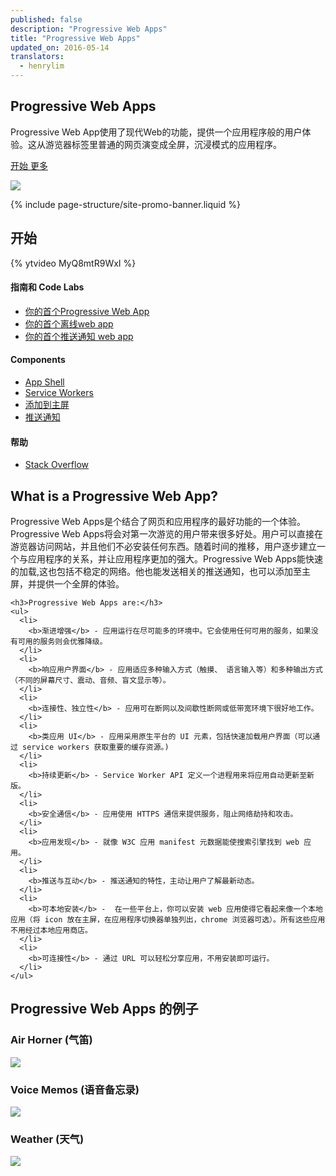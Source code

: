 ```yaml
---
published: false
description: "Progressive Web Apps"
title: "Progressive Web Apps"
updated_on: 2016-05-14
translators:
  - henrylim  
---
```


<div class="wf-landing-section">
  <div class="page-content mdl-grid">
    <div class="mdl-cell mdl-cell--8-col mdl-cell--5-col-tablet">
      <h2>Progressive Web Apps</h2>
      <p>Progressive Web App使用了现代Web的功能，提供一个应用程序般的用户体验。这从游览器标签里普通的网页演变成全屏，沉浸模式的应用程序。</p>
      <p>
        <a href="#getstarted" class="mdl-button mdl-js-button mdl-button--raised mdl-button--colored">
          开始
        </a>
        <a href="#learnmore" class="mdl-button mdl-js-button mdl-button--raised mdl-button--colored pwa-left-margin">
          更多
        </a>
      </p>
    </div>
    <div class="mdl-cell mdl-cell--4-col mdl-cell--3-col-tablet mdl-cell--hide-phone">
      <img src="/web/imgs/pwa-voice-memos_framed.png">
    </div>
  </div>
</div>

{% include page-structure/site-promo-banner.liquid %}

<div id="getstarted" class="wf-landing-section wf-pwa-gs wf-secondaryheading">
  <div class="page-content mdl-grid">
    <h2 class="mdl-cell mdl-cell--12-col">
      开始
    </h2>
    <div class="mdl-cell mdl-cell--6-col mdl-cell--8-col-tablet">
      {% ytvideo MyQ8mtR9WxI %}
    </div>
    <div class="mdl-cell mdl-cell--6-col mdl-cell--8-col-tablet">
      <h4>指南和 Code Labs</h4>
      <ul>
        <li><a href="/web/fundamentals/getting-started/your-first-progressive-web-app/">你的首个Progressive Web App</a></li>
        <li><a href="/web/fundamentals/getting-started/your-first-offline-web-app/">你的首个离线web app</a></li>
        <li><a href="/web/fundamentals/getting-started/push-notifications/">你的首个推送通知 web app</a></li>
      </ul>
      <h4>Components</h4>
      <ul>
        <li><a href="/web/updates/2015/11/app-shell">App Shell</a></li>
        <li><a href="https://slightlyoff.github.io/ServiceWorker/spec/service_worker/">Service Workers</a></li>
        <li><a href="/web/fundamentals/engage-and-retain/simplified-app-installs/">添加到主屏</a></li>
        <li><a href="/web/fundamentals/engage-and-retain/push-notifications/">推送通知</a></li>
      </ul>
      <h4>帮助</h4>
      <ul>
        <li><a href="http://stackoverflow.com/questions/tagged/progressive-web-apps">Stack Overflow</a></li>
      </ul>
    </div>
  </div>
</div>

<div id="learnmore" class="wf-landing-section">
  <div class="page-content">
    <h2>What is a Progressive Web App?</h2>
    <p>
      Progressive Web Apps是个结合了网页和应用程序的最好功能的一个体验。Progressive Web Apps将会对第一次游览的用户带来很多好处。用户可以直接在游览器访问网站，并且他们不必安装任何东西。随着时间的推移，用户逐步建立一个与应用程序的关系，并让应用程序更加的强大。Progressive Web Apps能快速的加载,这也包括不稳定的网络。他也能发送相关的推送通知，也可以添加至主屏，并提供一个全屏的体验。
    </p>

    <h3>Progressive Web Apps are:</h3>
    <ul>
      <li>
        <b>渐进增强</b> - 应用运行在尽可能多的环境中。它会使用任何可用的服务，如果没有可用的服务则会优雅降级。
      </li>
      <li>
        <b>响应用户界面</b> - 应用适应多种输入方式（触摸、 语言输入等）和多种输出方式（不同的屏幕尺寸、震动、音频、盲文显示等）。
      </li>
      <li>
        <b>连接性、独立性</b> - 应用可在断网以及间歇性断网或低带宽环境下很好地工作。
      </li>
      <li>
        <b>类应用 UI</b> - 应用采用原生平台的 UI 元素，包括快速加载用户界面（可以通过 service workers 获取重要的缓存资源。)
      </li>
      <li>
        <b>持续更新</b> - Service Worker API 定义一个进程用来将应用自动更新至新版。
      </li>
      <li>
        <b>安全通信</b> - 应用使用 HTTPS 通信来提供服务，阻止网络劫持和攻击。
      </li>
      <li>
        <b>应用发现</b> - 就像 W3C 应用 manifest 元数据能使搜索引擎找到 web 应用。
      </li>
      <li>
        <b>推送与互动</b> - 推送通知的特性，主动让用户了解最新动态。
      </li>
      <li>
        <b>可本地安装</b> -  在一些平台上，你可以安装 web 应用使得它看起来像一个本地应用（将 icon 放在主屏，在应用程序切换器单独列出，chrome 浏览器可选）。所有这些应用不用经过本地应用商店。
      </li>
      <li>
        <b>可连接性</b> - 通过 URL 可以轻松分享应用，不用安装即可运行。
      </li>
    </ul>
  </div>
</div>

<style>
  .pwa-image {
    max-width: 300px;
  }
</style>

<div class="wf-landing-section wf-secondaryheading">
  <div class="page-content mdl-grid">
    <h2 class="mdl-cell mdl-cell--12-col">
      Progressive Web Apps 的例子
    </h2>
    <div class="mdl-cell mdl-cell--4-col mdl-cell--4-col-tablet mdl-typography--text-center">
      <h3>Air Horner (气笛)</h3>
      <a href="https://airhorner.com/">
        <img src="/web/imgs/pwa-airhorner.png" class="pwa-image">
      </a>
    </div>
    <div class="mdl-cell mdl-cell--4-col mdl-cell--4-col-tablet mdl-typography--text-center">
      <h3>Voice Memos (语音备忘录)</h3>
      <a href="https://voice-memos.appspot.com/">
        <img src="/web/imgs/pwa-voice-memos.png" class="pwa-image">
      </a>
    </div>
    <div class="mdl-cell mdl-cell--4-col mdl-cell--4-col-tablet mdl-typography--text-center">
      <h3>Weather (天气)</h3>
      <a href="https://weather-pwa-sample.firebaseapp.com/final/">
        <img src="/web/imgs/pwa-weather.png" class="pwa-image">
      </a>
    </div>
  </div>
</div>
